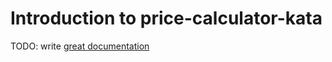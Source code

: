 # Introduction to price-calculator-kata

TODO: write [great documentation](http://jacobian.org/writing/what-to-write/)
